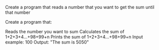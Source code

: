 Create a program that reads a number that you want to get the sum until that number

Create a program that:

Reads the number you want to sum
Calculates the sum of 1+2+3+4...+98+99+n
Prints the sum of 1+2+3+4...+98+99+n
Input example: 100
Output: "The sum is 5050"
